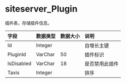 # siteserver_Plugin

插件表，存储插件信息。

| 字段 | 数据类型 | 数据大小 | 说明 |
| :----- | :----- | :----- | :----- |
|Id	|Integer|		|自增长主键|
|PluginId|	VarChar|	50|	插件标识|
|IsDisabled	|VarChar	|18	|是否禁用此插件|
|Taxis	|Integer|		|排序|